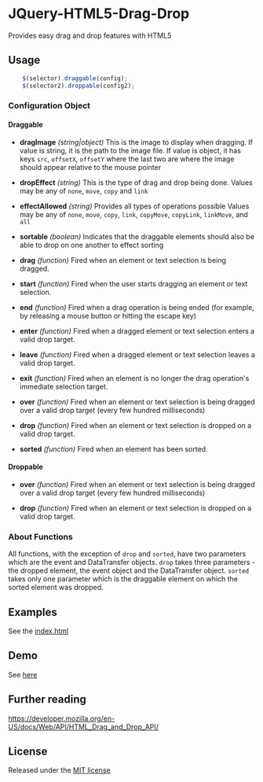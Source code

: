 # JQuery-HTML5-Drag-Drop
Provides easy drag and drop features with HTML5

## Usage

```javascript
    $(selector).draggable(config);
    $(selector2).droppable(config2);
```

### Configuration Object

#### Draggable
- **dragImage** *(string|object)*
  This is the image to display when dragging.
  If value is string, it is the path to the image file.
  If value is object, it has keys `src`, `offsetX`, `offsetY` where the last two are where the image should appear relative to the mouse pointer

- **dropEffect** *(string)*
  This is the type of drag and drop being done. 
  Values may be any of `none`, `move`, `copy` and `link`

- **effectAllowed** *(string)*
  Provides all types of operations possible
  Values may be any of `none`, `move`, `copy`, `link`, `copyMove`, `copyLink`, `linkMove`, and `all`

- **sortable** *(boolean)*
  Indicates that the draggable elements should also be able to drop on one another to effect sorting

- **drag** *(function)*
  Fired when an element or text selection is being dragged.

- **start** *(function)*
  Fired when the user starts dragging an element or text selection.

- **end** *(function)*
  Fired when a drag operation is being ended (for example, by releasing a mouse button or hitting the escape key)

- **enter** *(function)*
  Fired when a dragged element or text selection enters a valid drop target.

- **leave** *(function)*
  Fired when a dragged element or text selection leaves a valid drop target.

- **exit** *(function)*
  Fired when an element is no longer the drag operation's immediate selection target.

- **over** *(function)*
  Fired when an element or text selection is being dragged over a valid drop target (every few hundred milliseconds)

- **drop** *(function)*
  Fired when an element or text selection is dropped on a valid drop target.

- **sorted** *(function)*
  Fired when an element has been sorted.

#### Droppable

- **over** *(function)*
  Fired when an element or text selection is being dragged over a valid drop target (every few hundred milliseconds)

- **drop** *(function)*
  Fired when an element or text selection is dropped on a valid drop target.

### About Functions
All functions, with the exception of `drop` and `sorted`, have two parameters which are the event and DataTransfer objects.
`drop` takes three parameters - the dropped element, the event object and the DataTransfer object.
`sorted` takes only one parameter which is the draggable element on which the sorted element was dropped.

## Examples
See the [index.html](https://github.com/ezra-obiwale/JQuery-HTML5-Drag-Drop/blob/master/index.html)

## Demo
See [here](http://ezra-obiwale.github.io/jquery-html5-drag-drop/)

## Further reading
 https://developer.mozilla.org/en-US/docs/Web/API/HTML_Drag_and_Drop_API/

## License
Released under the [MIT license](http://www.opensource.org/licenses/MIT)
